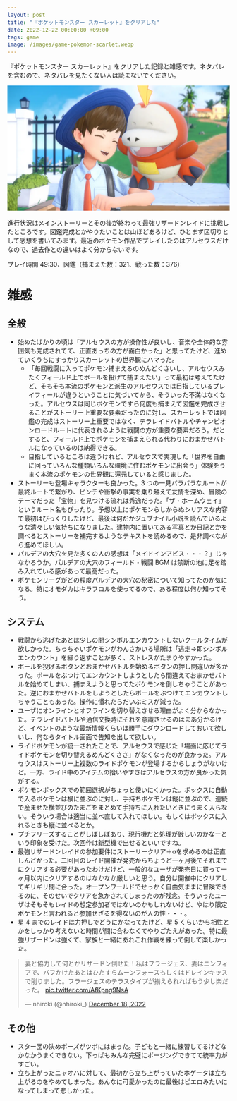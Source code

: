 ```yaml
---
layout: post
title: "『ポケットモンスター スカーレット』をクリアした"
date: 2022-12-22 00:00:00 +09:00
tags: game
image: /images/game-pokemon-scarlet.webp
---
```


『ポケットモンスター スカーレット』をクリアした記録と雑感です。ネタバレを含むので、ネタバレを見たくない人は読まないでください。

![ゲーム画面](/images/game-pokemon-scarlet.webp)

進行状況はメインストーリーとその後が終わって最強リザードンレイドに挑戦したところです。図鑑完成とかやりたいことは山ほどあるけど、ひとまず区切りとして感想を書いてみます。最近のポケモン作品でプレイしたのはアルセウスだけなので、過去作との違いはよく分からないです。

プレイ時間 49:30、図鑑（捕まえた数：321、戦った数：376）

# 雑感

## 全般

- 始めたばかりの頃は「アルセウスの方が操作性が良いし、音楽や全体的な雰囲気も完成されてて、正直あっちの方が面白かった」と思ってたけど、進めていくうちにすっかりスカーレットの世界観にハマった。
  - 「毎回戦闘に入ってポケモン捕まえるのめんどくさいし、アルセウスみたくフィールド上でボールを投げて捕まえたい」って最初は考えてたけど、そもそも本流のポケモンと派生のアルセウスでは目指しているプレイフィールが違うということに気づいてから、そういった不満はなくなった。アルセウスは同じポケモンですら何度も捕まえて図鑑を完成させることがストーリー上重要な要素だったのに対し、スカーレットでは図鑑の完成はストーリー上重要ではなく、テラレイドバトルやチャンピオンロードルートに代表されるように戦闘の方が重要な要素だろう。だとすると、フィールド上でポケモンを捕まえられる代わりにおまかせバトルになっているのは納得できる。
  - 目指しているところは違うけれど、アルセウスで実現した「世界を自由に回っていろんな種類いろんな環境に住むポケモンに出会う」体験をうまく本流のポケモンの世界観に還元していると感じました。
- ストーリーも登場キャラクターも良かった。3 つの一見バラバラなルートが最終ルートで繋がり、ピンチや衝撃の事実を乗り越えて友情を深め、冒険のテーマだった「宝物」を見つける流れは秀逸だった。「ザ・ホームウェイ」というルート名もぴったり。予想以上にポケモンらしからぬシリアスな内容で最初はびっくりしたけど、最後は何だかジュブナイル小説を読んでいるような清々しい気持ちになりました。建物内に置いてある写真とか日記とかを調べるとストーリーを補完するようなテキストを読めるので、是非調べながら進めてほしい。
- パルデアの大穴を見た多くの人の感想は「メイドインアビス・・・？」じゃなかろうか。パルデアの大穴のフィールド・戦闘 BGM は禁断の地に足を踏み入れている感があって最高だった。
- ポケモンリーグがどの程度パルデアの大穴の秘密について知ってたのか気になる。特にオモダカはキラフロルを使ってるので、ある程度は何か知ってそう。

## システム

- 戦闘から逃げたあとは少しの間シンボルエンカウントしないクールタイムが欲しかった。ちっちゃいポケモンがわんさかいる場所は「逃走→即シンボルエンカウント」を繰り返すことが多く、ストレスがたまりやすかった。
- ボールを投げるボタンとおまかせバトルを始めるボタンの押し間違いが多かった。ボールをぶつけてエンカウントしようとしたら間違えておまかせバトルを始めてしまい、捕まえようと思ってたポケモンを倒しちゃうことがあった。逆におまかせバトルをしようとしたらボールをぶつけてエンカウントしちゃうこともあった。操作に慣れたらだいぶミスが減った。
- ユーザにオンラインとオフラインを切り替えさせる理由がよく分からなかった。テラレイドバトルや通信交換時にそれを意識させるのはまあ分かるけど、イベントのような最新情報くらいは勝手にダウンロードしておいて欲しいし、何ならタイトル画面で告知を出して欲しい。
- ライドポケモンが統一されたことで、アルセウスで感じた「場面に応じてライドポケモンを切り替えるめんどくささ」がなくなったのが良かった。アルセウスはストーリー上複数のライドポケモンが登場するからしょうがないけど。一方、ライド中のアイテムの拾いやすさはアルセウスの方が良かった気がする。
- ポケモンボックスでの範囲選択がちょっと使いにくかった。ボックスに自動で入るポケモンは横に並ぶのに対し、手持ちポケモンは縦に並ぶので、連続で産ませた横並びのたまごをまとめて手持ちに入れたいときにうまく入らない。そういう場合は適当に並べ直して入れてほしい。もしくはボックスに入れるときも縦に並べるとか。
- プチフリーズすることがしばしばあり、現行機だと処理が厳しいのかなーという印象を受けた。次回作は新型機で出せるといいですね。
- 最強リザードンレイドの参加要件にストーリークリア＋αを求めるのは正直しんどかった。二回目のレイド開催が発売からちょうど一ヶ月後でそれまでにクリアする必要があったわけだけど、一般的なユーザが発売日に買って一ヶ月以内にクリアするのはなかなか厳しいと思う。自分は開催中にクリアしてギリギリ間に合った。オープンワールドでせっかく自由気ままに冒険できるのに、そのせいでクリアを急かされてしまったのが残念。そういったユーザはそもそもレイドの想定参加者ではないのかもしれないけど、やはり限定ポケモンと言われると参加せざるを得ないのが人の性・・・。
- 星 4 までのレイドは力押しでどうにかなってたけど、星 5 くらいから相性とかをしっかり考えないと時間が間に合わなくてやりごたえがあった。特に最強リザードンは強くて、家族と一緒にあれこれ作戦を練って倒して楽しかった。

<blockquote class="twitter-tweet" data-dnt="true"><p lang="ja" dir="ltr">妻と協力して何とかリザードン倒せた！私はフラージェス、妻はニンフィアで、バフかけたあとはひたすらムーンフォースもしくはドレインキッスで削りました。フラージェスのテラスタイプが揃えられればもう少し楽だった。 <a href="https://t.co/AfKpng9NsA">pic.twitter.com/AfKpng9NsA</a></p>&mdash; nhiroki (@nhiroki_) <a href="https://twitter.com/nhiroki_/status/1604521527994908675?ref_src=twsrc%5Etfw">December 18, 2022</a></blockquote> <script async src="https://platform.twitter.com/widgets.js" charset="utf-8"></script>

## その他

- スター団の決めポーズがツボにはまった。子どもと一緒に練習してるけどなかなかうまくできない。下っぱもみんな完璧にポージングできてて統率力がすごい。
- 立ち上がったニャオハに対して、最初から立ち上がっていたホゲータは立ち上がるのをやめてしまった。あんなに可愛かったのに最後はピエロみたいになってしまって悲しかった。